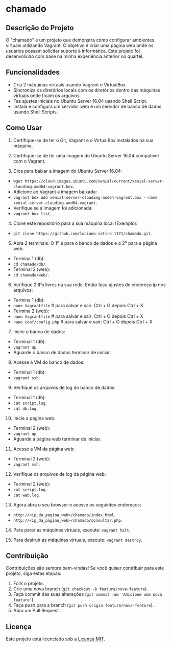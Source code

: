 # chamado

## Descrição do Projeto
O "chamado" é um projeto que demonstra como configurar ambientes virtuais utilizando Vagrant.
O objetivo é criar uma página web onde os usuários possam solicitar suporte à informática.
Este projeto foi desenvolvido com base na minha experiência anterior no quartel.

## Funcionalidades
- Cria 2 máquinas virtuais usando Vagrant e VirtualBox.
- Sincroniza os diretórios locais com os diretórios dentro das máquinas virtuais onde ficam os arquivos.
- Faz ajustes iniciais no Ubuntu Server 16.04 usando Shell Script.
- Instala e configura um servidor web e um servidor de banco de dados usando Shell Scripts.

## Como Usar
1. Certifique-se de ter o Git, Vagrant e o VirtualBox instalados na sua máquina.

2. Certifique-se de ter uma imagem do Ubuntu Server 16.04 compatível com o Vagrant.

3. Dica para baixar a imagem do Ubuntu Server 16.04:
- `wget https://cloud-images.ubuntu.com/xenial/current/xenial-server-cloudimg-amd64-vagrant.box`.
- Adicione ao Vagrant a imagem baixada:
- `vagrant box add xenial-server-cloudimg-amd64-vagrant.box --name xenial-server-cloudimg-amd64-vagrant`.
- Verifique se a imagem foi adicionada:
- `vagrant box list`.

4. Clone este repositório para a sua máquina local (Exemplo):
- `git clone https://github.com/luciano-satiro-1171/chamado.git`.

5. Abra 2 terminais. O 1º é para o banco de dados e o 2º para a página web.
- Termina 1 (db):
- `cd chamado/db/`.
- Terminal 2 (web):
- `cd chamado/web/`.

6. Verifique 2 IPs livres na sua rede. Então faça ajustes de endereço ip nos arquivos:
- Termina 1 (db):
- `nano Vagrantfile` # para salvar e sair: Ctrl + O depois Ctrl + X
- Termina 2 (web):
- `nano Vagrantfile` # para salvar e sair: Ctrl + O depois Ctrl + X
- `nano conf/config.php` # para salvar e sair: Ctrl + O depois Ctrl + X

7. Inicie o banco de dados:
- Terminal 1 (db):
- `vagrant up`.
- Aguarde o banco de dados terminar de iniciar.

8. Acesse a VM do banco de dados:
- Terminal 1 (db):
- `vagrant ssh`.

9. Verifique os arquivos de log do banco de dados:
- Terminal 1 (db):
- `cat script.log`.
- `cat db.log`.

10. Inicie a página web:
- Terminal 2 (web):
- `vagrant up`.
- Aguarde a página web terminar de iniciar.

11. Acesse a VM da página web:
- Terminal 2 (web):
- `vagrant ssh`.

12. Verifique os arquivos de log da página web:
- Terminal 2 (web):
- `cat script.log`.
- `cat web.log`.

13. Agora abra o seu browser e acesse os seguintes endereços:
- `http://<ip_da_pagina_web>/chamado/index.html`.
- `http://<ip_da_pagina_web>/chamado/consultar.php`.

14. Para parar as máquinas virtuais, execute: `vagrant halt`.

15. Para destruir as máquinas virtuais, execute: `vagrant destroy`.

## Contribuição
Contribuições são sempre bem-vindas! Se você quiser contribuir para este projeto, siga estas etapas:
1. Fork o projeto.
2. Crie uma nova branch (`git checkout -b feature/nova-feature`).
3. Faça commit das suas alterações (`git commit -am 'Adicione uma nova feature'`).
4. Faça push para a branch (`git push origin feature/nova-feature`).
5. Abra um Pull Request.

## Licença
Este projeto está licenciado sob a [Licença MIT](https://opensource.org/licenses/MIT).
